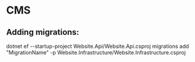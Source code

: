 # CMS


## Adding migrations:
dotnet ef --startup-project Website.Api/Website.Api.csproj migrations add "MigrationName" -p Website.Infrastructure/Website.Infrastructure.csproj